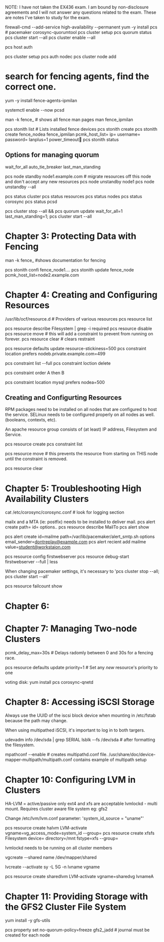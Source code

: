 NOTE:  I have not taken the EX436 exam.  I am bound by non-disclosure agreements and I will not answer any questions related to the exam.  These are notes I've taken to study for the exam.

firewall-cmd --add-service high-availability --permanent
yum -y install pcs # pacemaker 
corosync-quorumtool
pcs cluster setup
pcs quorum status
pcs cluster start --all
pcs cluster enable --all

pcs host auth <nodex>

pcs cluster setup <name> <nodeX> <nodeY>
pcs auth nodec
pcs cluster node add <node>

# search for fencing agents, find the correct one.
yum -y install fence-agents-ipmilan

systemctl enable --now pcsd

man -k fence\_   # shows all fence man pages
man fence_ipmilan

pcs stonith list # Lists installed fence devices
pcs stonith create <name>      <fence agent> 
pcs stonith create fence_nodea fence_ipmilan pcmk_host_list=<node> ip=<ip> username= password= lanplus=1 power_timeout
pcs stonith status


## Options for managing quorum

wait_for_all
auto_tie_breaker
last_man_standing


pcs node standby node1.example.com  # migrate resources off this node and don't accept any new resources
pcs node unstandby node1
pcs node unstandby --all

pcs status cluster
pcs status resources
pcs status nodes
pcs status corosync
pcs status pcsd


pcs cluster stop --all && pcs quorum update wait_for_all=1 last_man_standing=1; pcs cluster start --all



# Chapter 3:  Protecting Data with Fencing 


man -k fence\_    #shows documentation for fencing

pcs stonith confi fence_node1....
pcs stonith update fence_node pcmk_host_list=node2.example.com


# Chapter 4:  Creating and Configuring Resources

/usr/lib/ocf/resource.d   # Providers of various resources
pcs resource list

pcs resource describe Filesystem | grep -i required
pcs resource disable <name>
pcs resource move <name> <node>  # this will add a constraint to prevent <name> from running on <node> forever.
pcs resource clear <resource>   # clears restraint

pcs resource defaults update resource-stickiness=500
pcs constraint location <resource> prefers nodeb.private.example.com=499


pcs constraint list --full
pcs constraint loction delete <id from previous command>

pcs constraint order A then B

pcs constraint location mysql prefers nodea=500 


## Creating and Configurting Resources

RPM packages need to be installed on all nodes that are configured to host the service.
SELinux needs to be configured properly on all nodes as well. (booleans, contexts, etc).

An apache resource group consists of (at least) IP address, Filesystem and Service.

pcs resource create <name> <TYPE> <args>
pcs constraint list

pcs resource move <resource name>   # this prevents the resource from starting on THIS node until the constraint is removed.

pcs resource clear <resource name>


# Chapter 5:  Troubleshooting High Availability Clusters

cat /etc/corosync/corosync.conf   # look for logging section

mailx and a MTA (ie: postfix) needs to be installed to deliver mail.
pcs alert create path=<path> id= options..
pcs resource describe MailTo
pcs alert show

pcs alert create id=mailme path=/var/lib/pacemaker/alert_smtp.sh options email_sender=dontreplay@example.com
pcs alert recient add  mailme value=student@workstaion.com



pcs resource config firstwebserver
pcs resource debug-start firstwebserver --full | less

When changing pacemaker settings, it's necessary to 'pcs cluster stop --all; pcs cluster start --all'

pcs resource failcount show



# Chapter 6: 

# Chapter 7:  Managing Two-node Clusters
pcmk_delay_max=30s  # Delays radomly between 0 and 30s for a fencing race.

 pcs resource defaults update priority=1  # Set any *new* resource's priority to one

voting disk:
yum install pcs corosync-qnetd




# Chapter 8:  Accessing iSCSI Storage

Always use the UUID of the iscsi block device when mounting in /etc/fstab because the path may change.

When using multipathed iSCSI, it's important to log in to both targers.


udevadm info /dev/sda | grep SERIAL
lsblk --fs /dev/sda # after formatting the filesystem.

mpathconf --enable   # creates multipathd.conf file.
/usr/share/doc/device-mapper-multipath/multipath.conf contains example of multipath setup


# Chapter 10:  Configuring LVM in Clusters

HA-LVM = active/passive only ext4 and xfs are acceptable
lvmlockd - multi mount.  Requires cluster aware file system eg: gfs2


Change /etc/lvm/lvm.conf  parameter: 'system_id_source = "uname"'

pcs resource create halvm LVM-activate vgname=vg_access_mode=system_id --group=
pcs resource create xfsfs Filesystem device= directory=/mnt fstype=xfs --group=


lvmlockd needs to be running on all cluster members 

vgcreate --shared name /dev/mapper/shared

lvcreate --activate sy -L 5G -n lvname vgname

pcs resource create sharedlvm LVM-activate vgname=sharedvg lvnameA


# Chapter 11:  Providing Storage with the GFS2 Cluster File System

yum install -y gfs-utils


pcs property set no-quorum-policy=freeze
gfs2_jadd     # journal must be created for each node
